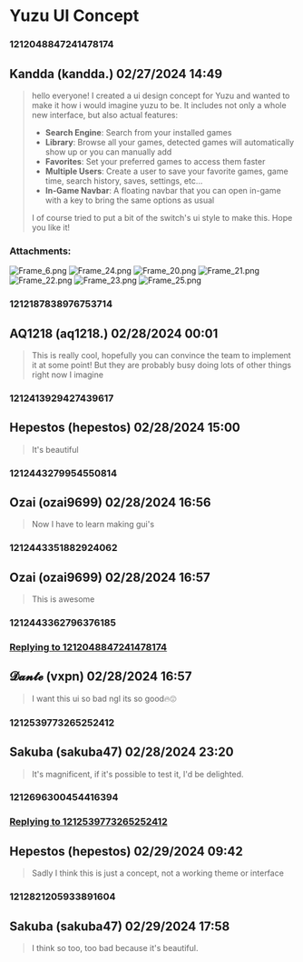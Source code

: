# Yuzu UI Concept
### 1212048847241478174
## Kandda (kandda.) 02/27/2024 14:49 

> hello everyone! I created a ui design concept for Yuzu and wanted to make it how i would imagine yuzu to be. It includes not only a whole new interface, but also actual features:
> - **Search Engine**: Search from your installed games
> - **Library**: Browse all your games, detected games will automatically show up or you can manually add
> - **Favorites**: Set your preferred games to access them faster
> - **Multiple Users**: Create a user to save your favorite games, game time, search history, saves, settings, etc...
> - **In-Game Navbar**: A floating navbar that you can open in-game with a key to bring the same options as usual 
> 
> I of course tried to put a bit of the switch's ui style to make this. Hope you like it!
### Attachments: 
![Frame_6.png](https://yuzudiscordbackup.s3.us-west-2.amazonaws.com/files-media/1212048847241478174_Frame_6.png)
![Frame_24.png](https://yuzudiscordbackup.s3.us-west-2.amazonaws.com/files-media/1212048847241478174_Frame_24.png)
![Frame_20.png](https://yuzudiscordbackup.s3.us-west-2.amazonaws.com/files-media/1212048847241478174_Frame_20.png)
![Frame_21.png](https://yuzudiscordbackup.s3.us-west-2.amazonaws.com/files-media/1212048847241478174_Frame_21.png)
![Frame_22.png](https://yuzudiscordbackup.s3.us-west-2.amazonaws.com/files-media/1212048847241478174_Frame_22.png)
![Frame_23.png](https://yuzudiscordbackup.s3.us-west-2.amazonaws.com/files-media/1212048847241478174_Frame_23.png)
![Frame_25.png](https://yuzudiscordbackup.s3.us-west-2.amazonaws.com/files-media/1212048847241478174_Frame_25.png)

### 1212187838976753714
## AQ1218 (aq1218.) 02/28/2024 00:01 

> This is really cool, hopefully you can convince the team to implement it at some point! But they are probably busy doing lots of other things right now I imagine

### 1212413929427439617
## Hepestos (hepestos) 02/28/2024 15:00 

> It's beautiful

### 1212443279954550814
## Ozai (ozai9699) 02/28/2024 16:56 

> Now I have to learn making gui's

### 1212443351882924062
## Ozai (ozai9699) 02/28/2024 16:57 

> This is awesome

### 1212443362796376185
### [Replying to 1212048847241478174](#1212048847241478174)
## 𝓓𝓪𝓷𝓽𝓮 (vxpn) 02/28/2024 16:57 

> I want this ui so bad ngl its so good🔥😍

### 1212539773265252412
## Sakuba (sakuba47) 02/28/2024 23:20 

> It's magnificent, if it's possible to test it, I'd be delighted.

### 1212696300454416394
### [Replying to 1212539773265252412](#1212539773265252412)
## Hepestos (hepestos) 02/29/2024 09:42 

> Sadly I think this is just a concept, not a working theme or interface

### 1212821205933891604
## Sakuba (sakuba47) 02/29/2024 17:58 

> I think so too, too bad because it's beautiful.

